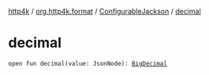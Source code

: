[http4k](../../index.md) / [org.http4k.format](../index.md) / [ConfigurableJackson](index.md) / [decimal](./decimal.md)

# decimal

`open fun decimal(value: JsonNode): `[`BigDecimal`](https://docs.oracle.com/javase/9/docs/api/java/math/BigDecimal.html)